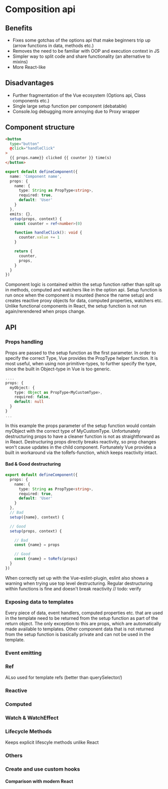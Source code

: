 # Composition api

## Benefits
- Fixes some gotchas of the options api that make beginners trip up (arrow functions in data, methods etc.)
- Removes the need to be familiar with OOP and execution context in JS
- Simpler way to split code and share functionality (an alternative to mixins)
- More React-like

## Disadvantages
- Further fragmentation of the Vue ecosystem (Options api, Class components etc.)
- Single large setup function per component (debatable)
- Console.log debugging more annoying due to Proxy wrapper

## Component structure

```html
<button
  type="button"
  @click="handleClick"
>
  {{ props.name}} clicked {{ counter }} time(s)
</button>
```

```ts
export default defineComponent({
  name: 'Component name',
  props: {
    name: {
      type: String as PropType<string>,
      required: true,
      default: 'User'
    }
  },
  emits: {},
  setup(props, context) {
    const counter = ref<number>(0)

    function handleClick(): void {
      counter.value += 1
    }

    return {
      counter,
      props,
    }
  }
})
```

Component logic is contained within the setup function rather than split up in methods, computed and watchers like in the option api.
Setup function is run once when the component is mounted (hence the name setup) and creates reactive proxy objects for data, computed properties, watchers etc. Unlike functional components in React, the setup function is not run again/rerendered when props change.

## API

### Props handling
Props are passed to the setup function as the first parameter. In order to specify the correct Type, Vue provides the PropType helper function. It is most useful, when using non primitive-types, to further specify the type, since the built in Object-type in Vue is too generic.

```ts
....
props: {
  myObject: {
    type: Object as PropType<MyCustomType>,
    required: false,
    default: null
  }
}
...
```

In this example the props parameter of the setup function would contain myObject with the correct type of MyCustomType.
Unfortunately destructuring props to have a cleaner function is not as straightforward as in React. Destructuring props directly breaks reactivity, so prop changes won't cause updates in the child component. Fortunately Vue provides a built in workaround via the toRefs-function, which keeps reactivity intact.

#### Bad & Good destructuring

```ts
export default defineComponent({
  props: {
    name: {
      type: String as PropType<string>,
      required: true,
      default: 'User'
    }
  },
  // Bad
  setup({name}, context) {

  // Good
  setup(props, context) {

    // Bad
    const {name} = props

    // Good
    const {name} = toRefs(props)
  }
})
```

When correctly set up with the Vue-eslint-plugin, eslint also shows a warning when trying use top level destructuring. Regular destructuring within functions is fine and doesn't break reactivity // todo: verify

### Exposing data to templates
Every piece of data, event handlers, computed properties etc. that are used in the template need to be returned from the setup function as part of the return object. The only exception to this are props, which are automatically made available to templates. Other component data that is not returned from the setup function is basically private and can not be used in the template.

### Event emitting

### Ref

ALso used for template refs (better than querySelector/)

### Reactive


### Computed

### Watch & WatchEffect

### Lifecycle Methods
Keeps explicit lifescyle methods unlike React

### Others

### Create and use custom hooks

#### Comparison with modern React